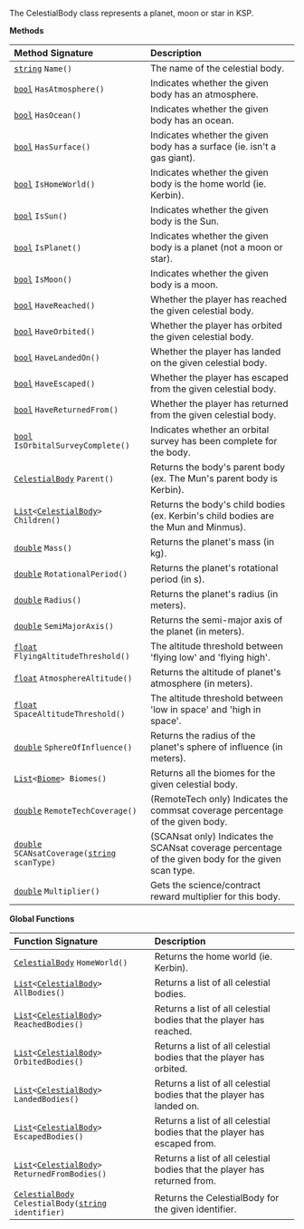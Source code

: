 The CelestialBody class represents a planet, moon or star in KSP.

**Methods**

| Method Signature | Description |
| :--- | :--- |
| [`string`](String-Type) `Name()` | The name of the celestial body. |
| [`bool`](Boolean-Type) `HasAtmosphere()` | Indicates whether the given body has an atmosphere. |
| [`bool`](Boolean-Type) `HasOcean()` | Indicates whether the given body has an ocean. |
| [`bool`](Boolean-Type) `HasSurface()` | Indicates whether the given body has a surface (ie. isn't a gas giant). |
| [`bool`](Boolean-Type) `IsHomeWorld()` | Indicates whether the given body is the home world (ie. Kerbin). |
| [`bool`](Boolean-Type) `IsSun()` | Indicates whether the given body is the Sun. |
| [`bool`](Boolean-Type) `IsPlanet()` | Indicates whether the given body is a planet (not a moon or star). |
| [`bool`](Boolean-Type) `IsMoon()` | Indicates whether the given body is a moon. |
| [`bool`](Boolean-Type) `HaveReached()` | Whether the player has reached the given celestial body. |
| [`bool`](Boolean-Type) `HaveOrbited()` | Whether the player has orbited the given celestial body. |
| [`bool`](Boolean-Type) `HaveLandedOn()` | Whether the player has landed on the given celestial body. |
| [`bool`](Boolean-Type) `HaveEscaped()` | Whether the player has escaped from the given celestial body. |
| [`bool`](Boolean-Type) `HaveReturnedFrom()` | Whether the player has returned from the given celestial body. |
| [`bool`](Boolean-Type) `IsOrbitalSurveyComplete()` | Indicates whether an orbital survey has been complete for the body. |
| [`CelestialBody`](CelestialBody-Type) `Parent()` | Returns the body's parent body (ex. The Mun's parent body is Kerbin). |
| [`List`](List-Type)`<`[`CelestialBody`](CelestialBody-Type)`> Children()` | Returns the body's child bodies (ex. Kerbin's child bodies are the Mun and Minmus). |
| [`double`](Numeric-Type) `Mass()` | Returns the planet's mass (in kg). |
| [`double`](Numeric-Type) `RotationalPeriod()` | Returns the planet's rotational period (in s). |
| [`double`](Numeric-Type) `Radius()` | Returns the planet's radius (in meters). |
| [`double`](Numeric-Type) `SemiMajorAxis()` | Returns the semi-major axis of the planet (in meters). |
| [`float`](Numeric-Type) `FlyingAltitudeThreshold()` | The altitude threshold between 'flying low' and 'flying high'. |
| [`float`](Numeric-Type) `AtmosphereAltitude()` | Returns the altitude of planet's atmosphere (in meters). |
| [`float`](Numeric-Type) `SpaceAltitudeThreshold()` | The altitude threshold between 'low in space' and 'high in space'. |
| [`double`](Numeric-Type) `SphereOfInfluence()` | Returns the radius of the planet's sphere of influence (in meters). |
| [`List`](List-Type)`<`[`Biome`](Biome-Type)`> Biomes()` | Returns all the biomes for the given celestial body. |
| [`double`](Numeric-Type) `RemoteTechCoverage()` | (RemoteTech only) Indicates the commsat coverage percentage of the given body. |
| [`double`](Numeric-Type) `SCANsatCoverage(`[`string`](String-Type)` scanType)` | (SCANsat only) Indicates the SCANsat coverage percentage of the given body for the given scan type. |
| [`double`](Numeric-Type) `Multiplier()` | Gets the science/contract reward multiplier for this body. |

**Global Functions**

| Function Signature| Description |
| :--- | :--- |
| [`CelestialBody`](CelestialBody-Type) `HomeWorld()` | Returns the home world (ie. Kerbin). |
| [`List`](List-Type)`<`[`CelestialBody`](CelestialBody-Type)`> AllBodies()` | Returns a list of all celestial bodies. |
| [`List`](List-Type)`<`[`CelestialBody`](CelestialBody-Type)`> ReachedBodies()` | Returns a list of all celestial bodies that the player has reached. |
| [`List`](List-Type)`<`[`CelestialBody`](CelestialBody-Type)`> OrbitedBodies()` | Returns a list of all celestial bodies that the player has orbited. |
| [`List`](List-Type)`<`[`CelestialBody`](CelestialBody-Type)`> LandedBodies()` | Returns a list of all celestial bodies that the player has landed on. |
| [`List`](List-Type)`<`[`CelestialBody`](CelestialBody-Type)`> EscapedBodies()` | Returns a list of all celestial bodies that the player has escaped from. |
| [`List`](List-Type)`<`[`CelestialBody`](CelestialBody-Type)`> ReturnedFromBodies()` | Returns a list of all celestial bodies that the player has returned from. |
| [`CelestialBody`](CelestialBody-Type) `CelestialBody(`[`string`](String-Type)` identifier)` | Returns the CelestialBody for the given identifier. |
